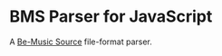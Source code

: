 
BMS Parser for JavaScript
=========================

A [Be-Music Source](http://en.wikipedia.org/wiki/Be-Music_Source) file-format parser.

